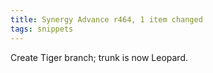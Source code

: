```yaml
---
title: Synergy Advance r464, 1 item changed
tags: snippets
---
```


Create Tiger branch; trunk is now Leopard.
